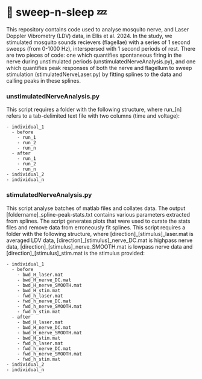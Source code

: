 # 🧹 sweep-n-sleep 💤
This repository contains code used to analyse mosquito nerve, and Laser Doppler Vibrometry (LDV) data, in Ellis et al. 2024. In the study, we stimulated mosquito sounds recievers (flagellae) with a series of 1 second sweeps (from 0-1000 Hz), interspersed with 1 second periods of rest. There are two pieces of code: one which quantifies spontaneous firing in the nerve during unstimulated periods (unstimulatedNerveAnalysis.py), and one which quantifies peak responses of both the nerve and flagellum to sweep stimulation (stimulatedNerveLaser.py) by fitting splines to the data and calling peaks in these splines.
### unstimulatedNerveAnalysis.py
This script requires a folder with the following structure, where run_[n] refers to a tab-delimited text file with two columns (time and voltage):
```
- individual_1
  - before
    - run_1
    - run_2
    - run_n
  - after
    - run_1
    - run_2
    - run_n
- individual_2
- individual_n
```
### stimulatedNerveAnalysis.py
This script analyse batches of matlab files and collates data. The output [foldername]_spline-peak-stats.txt contains various parameters extracted from splines. The script generates plots that were used to curate the stats files and remove data from erroneously fit splines. This script requires a folder with the following structure, where [direction]\_[stimulus]_laser.mat is averaged LDV data, [direction]\_[stimulus]_nerve_DC.mat is highpass nerve data, [direction]\_[stimulus]_nerve_SMOOTH.mat is lowpass nerve data and [direction]\_[stimulus]_stim.mat is the stimulus provided:
```
- individual_1
  - before
    - bwd_H_laser.mat
    - bwd_H_nerve_DC.mat
    - bwd_H_nerve_SMOOTH.mat
    - bwd_H_stim.mat
    - fwd_h_laser.mat
    - fwd_h_nerve_DC.mat
    - fwd_h_nerve_SMOOTH.mat
    - fwd_h_stim.mat
  - after
    - bwd_H_laser.mat
    - bwd_H_nerve_DC.mat
    - bwd_H_nerve_SMOOTH.mat
    - bwd_H_stim.mat
    - fwd_h_laser.mat
    - fwd_h_nerve_DC.mat
    - fwd_h_nerve_SMOOTH.mat
    - fwd_h_stim.mat
- individual_2
- individual_n
```
